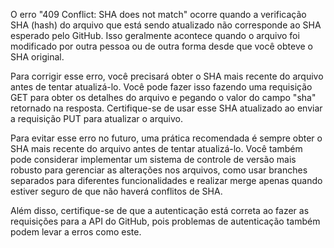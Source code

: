 O erro "409 Conflict: SHA does not match" ocorre quando a verificação SHA (hash) do arquivo que está sendo atualizado não corresponde ao SHA esperado pelo GitHub. Isso geralmente acontece quando o arquivo foi modificado por outra pessoa ou de outra forma desde que você obteve o SHA original.

Para corrigir esse erro, você precisará obter o SHA mais recente do arquivo antes de tentar atualizá-lo. Você pode fazer isso fazendo uma requisição GET para obter os detalhes do arquivo e pegando o valor do campo "sha" retornado na resposta. Certifique-se de usar esse SHA atualizado ao enviar a requisição PUT para atualizar o arquivo.

Para evitar esse erro no futuro, uma prática recomendada é sempre obter o SHA mais recente do arquivo antes de tentar atualizá-lo. Você também pode considerar implementar um sistema de controle de versão mais robusto para gerenciar as alterações nos arquivos, como usar branches separados para diferentes funcionalidades e realizar merge apenas quando estiver seguro de que não haverá conflitos de SHA.

Além disso, certifique-se de que a autenticação está correta ao fazer as requisições para a API do GitHub, pois problemas de autenticação também podem levar a erros como este.